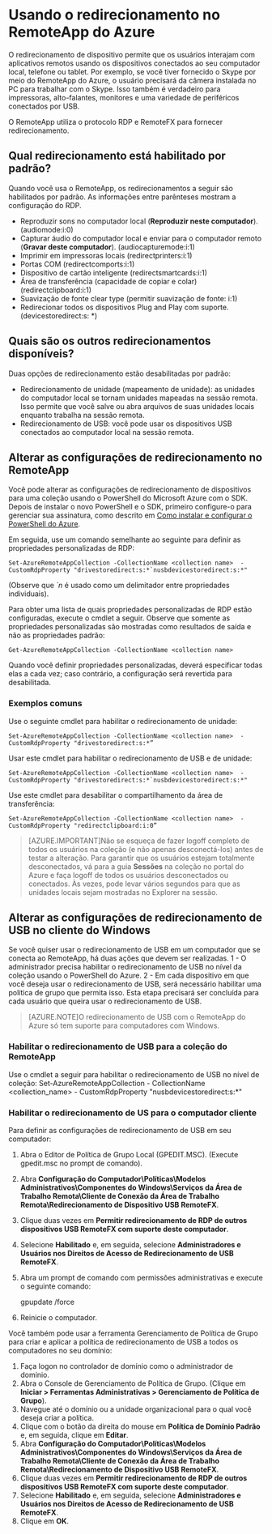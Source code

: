 <properties 
    pageTitle="Usando o redirecionamento no RemoteApp do Azure" 
    description="Saiba como configurar e usar o redirecionamento no RemoteApp" 
    services="remoteapp" 
	documentationCenter="" 
    authors="lizap" 
    manager="mbaldwin" />

<tags 
    ms.service="remoteapp" 
    ms.workload="tbd" 
    ms.tgt_pltfrm="na" 
    ms.devlang="na" 
    ms.topic="article" 
    ms.date="05/29/2015" 
    ms.author="elizapo" />

# Usando o redirecionamento no RemoteApp do Azure

O redirecionamento de dispositivo permite que os usuários interajam com aplicativos remotos usando os dispositivos conectados ao seu computador local, telefone ou tablet. Por exemplo, se você tiver fornecido o Skype por meio do RemoteApp do Azure, o usuário precisará da câmera instalada no PC para trabalhar com o Skype. Isso também é verdadeiro para impressoras, alto-falantes, monitores e uma variedade de periféricos conectados por USB.

O RemoteApp utiliza o protocolo RDP e RemoteFX para fornecer redirecionamento.

## Qual redirecionamento está habilitado por padrão?
Quando você usa o RemoteApp, os redirecionamentos a seguir são habilitados por padrão. As informações entre parênteses mostram a configuração do RDP.

- Reproduzir sons no computador local (**Reproduzir neste computador**). (audiomode:i:0)
- Capturar áudio do computador local e enviar para o computador remoto (**Gravar deste computador**). (audiocapturemode:i:1)
- Imprimir em impressoras locais (redirectprinters:i:1)
- Portas COM (redirectcomports:i:1)
- Dispositivo de cartão inteligente (redirectsmartcards:i:1)
- Área de transferência (capacidade de copiar e colar) (redirectclipboard:i:1)
- Suavização de fonte clear type (permitir suavização de fonte: i:1)
- Redirecionar todos os dispositivos Plug and Play com suporte. (devicestoredirect:s: *)

## Quais são os outros redirecionamentos disponíveis?
Duas opções de redirecionamento estão desabilitadas por padrão:

- Redirecionamento de unidade (mapeamento de unidade): as unidades do computador local se tornam unidades mapeadas na sessão remota. Isso permite que você salve ou abra arquivos de suas unidades locais enquanto trabalha na sessão remota. 
- Redirecionamento de USB: você pode usar os dispositivos USB conectados ao computador local na sessão remota.

## Alterar as configurações de redirecionamento no RemoteApp
Você pode alterar as configurações de redirecionamento de dispositivos para uma coleção usando o PowerShell do Microsoft Azure com o SDK. Depois de instalar o novo PowerShell e o SDK, primeiro configure-o para gerenciar sua assinatura, como descrito em [Como instalar e configurar o PowerShell do Azure](../powershell-install-configure.md).

Em seguida, use um comando semelhante ao seguinte para definir as propriedades personalizadas de RDP:

	Set-AzureRemoteAppCollection -CollectionName <collection name>  -CustomRdpProperty "drivestoredirect:s:*`nusbdevicestoredirect:s:*"
    
(Observe que *`n* é usado como um delimitador entre propriedades individuais).

Para obter uma lista de quais propriedades personalizadas de RDP estão configuradas, execute o cmdlet a seguir. Observe que somente as propriedades personalizadas são mostradas como resultados de saída e não as propriedades padrão:

    Get-AzureRemoteAppCollection -CollectionName <collection name> 
 
Quando você definir propriedades personalizadas, deverá especificar todas elas a cada vez; caso contrário, a configuração será revertida para desabilitada.

### Exemplos comuns
Use o seguinte cmdlet para habilitar o redirecionamento de unidade:

	Set-AzureRemoteAppCollection -CollectionName <collection name>  -CustomRdpProperty "drivestoredirect:s:*”

Usar este cmdlet para habilitar o redirecionamento de USB e de unidade:

	Set-AzureRemoteAppCollection -CollectionName <collection name>  -CustomRdpProperty "drivestoredirect:s:*`nusbdevicestoredirect:s:*"

Use este cmdlet para desabilitar o compartilhamento da área de transferência:

	Set-AzureRemoteAppCollection -CollectionName <collection name>  -CustomRdpProperty "redirectclipboard:i:0”

> [AZURE.IMPORTANT]Não se esqueça de fazer logoff completo de todos os usuários na coleção (e não apenas desconectá-los) antes de testar a alteração. Para garantir que os usuários estejam totalmente desconectados, vá para a guia **Sessões** na coleção no portal do Azure e faça logoff de todos os usuários desconectados ou conectados. Às vezes, pode levar vários segundos para que as unidades locais sejam mostradas no Explorer na sessão.

## Alterar as configurações de redirecionamento de USB no cliente do Windows

Se você quiser usar o redirecionamento de USB em um computador que se conecta ao RemoteApp, há duas ações que devem ser realizadas. 1 - O administrador precisa habilitar o redirecionamento de USB no nível da coleção usando o PowerShell do Azure. 2 - Em cada dispositivo em que você deseja usar o redirecionamento de USB, será necessário habilitar uma política de grupo que permita isso. Esta etapa precisará ser concluída para cada usuário que queira usar o redirecionamento de USB.
   
> [AZURE.NOTE]O redirecionamento de USB com o RemoteApp do Azure só tem suporte para computadores com Windows.

### Habilitar o redirecionamento de USB para a coleção do RemoteApp
Use o cmdlet a seguir para habilitar o redirecionamento de USB no nível de coleção: Set-AzureRemoteAppCollection - CollectionName <collection_name> - CustomRdpProperty "nusbdevicestoredirect:s:*"

### Habilitar o redirecionamento de US para o computador cliente

Para definir as configurações de redirecionamento de USB em seu computador:

1. Abra o Editor de Política de Grupo Local (GPEDIT.MSC). (Execute gpedit.msc no prompt de comando).
2. Abra **Configuração do Computador\\Políticas\\Modelos Administrativos\\Componentes do Windows\\Serviços da Área de Trabalho Remota\\Cliente de Conexão da Área de Trabalho Remota\\Redirecionamento de Dispositivo USB RemoteFX**.
3. Clique duas vezes em **Permitir redirecionamento de RDP de outros dispositivos USB RemoteFX com suporte deste computador**.
4. Selecione **Habilitado** e, em seguida, selecione **Administradores e Usuários nos Direitos de Acesso de Redirecionamento de USB RemoteFX**.
5. Abra um prompt de comando com permissões administrativas e execute o seguinte comando: 

    gpupdate /force
6. Reinicie o computador.

Você também pode usar a ferramenta Gerenciamento de Política de Grupo para criar e aplicar a política de redirecionamento de USB a todos os computadores no seu domínio:

1. Faça logon no controlador de domínio como o administrador de domínio.
2. Abra o Console de Gerenciamento de Política de Grupo. (Clique em **Iniciar > Ferramentas Administrativas > Gerenciamento de Política de Grupo**).
3. Navegue até o domínio ou a unidade organizacional para o qual você deseja criar a política.
4. Clique com o botão da direita do mouse em **Política de Domínio Padrão** e, em seguida, clique em **Editar**.
5. Abra **Configuração do Computador\\Políticas\\Modelos Administrativos\\Componentes do Windows\\Serviços da Área de Trabalho Remota\\Cliente de Conexão da Área de Trabalho Remota\\Redirecionamento de Dispositivo USB RemoteFX**.
6. Clique duas vezes em **Permitir redirecionamento de RDP de outros dispositivos USB RemoteFX com suporte deste computador**.
7. Selecione **Habilitado** e, em seguida, selecione **Administradores e Usuários nos Direitos de Acesso de Redirecionamento de USB RemoteFX**.
8. Clique em **OK**.  

<!---HONumber=July15_HO4-->